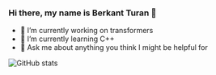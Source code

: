 ### Hi there, my name is Berkant Turan 👋

- 🔭 I’m currently working on transformers
- 🌱 I’m currently learning C++
- 💬 Ask me about anything you think I might be helpful for 

![GitHub stats](https://github-readme-stats.vercel.app/api?username=b-turan&count_private=true&show_icons=true&theme=nightowl)
